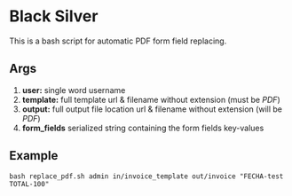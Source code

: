 # Black Silver 
This is a bash script for automatic PDF form field replacing.

## Args

1) **user:** single word username
2) **template:** full template url & filename without extension (must be *PDF*)
3) **output:** full output file location url & filename without extension (will be *PDF*)
4) **form_fields** serialized string containing the form fields key-values

## Example

```
bash replace_pdf.sh admin in/invoice_template out/invoice "FECHA-test TOTAL-100"
```